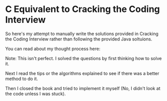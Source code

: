# C Equivalent to Cracking the Coding Interview


So here's my attempt to manually write the solutions provided in Cracking the Coding Interview rather than following the provided Java soltuions.

You can read about my thought process here:

Note: This isn't perfect. I solved the questions by first thinking how to solve it.

Next I read the tips or the algorithms explained to see if there was a better method to do it.

Then I closed the book and tried to implement it myself (No, I didn't look at the code unless I was stuck).
